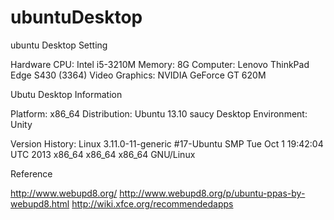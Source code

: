 ubuntuDesktop
=============

ubuntu Desktop Setting


Hardware
CPU: Intel i5-3210M
Memory: 8G
Computer: Lenovo ThinkPad Edge S430 (3364)
Video Graphics: NVIDIA GeForce GT 620M


Ubutu Desktop Information

Platform: x86_64
Distribution: Ubuntu 13.10 saucy
Desktop Environment: Unity

Version History:
Linux 3.11.0-11-generic #17-Ubuntu SMP Tue Oct 1 19:42:04 UTC 2013 x86_64 x86_64 x86_64 GNU/Linux



Reference

http://www.webupd8.org/
http://www.webupd8.org/p/ubuntu-ppas-by-webupd8.html
http://wiki.xfce.org/recommendedapps
